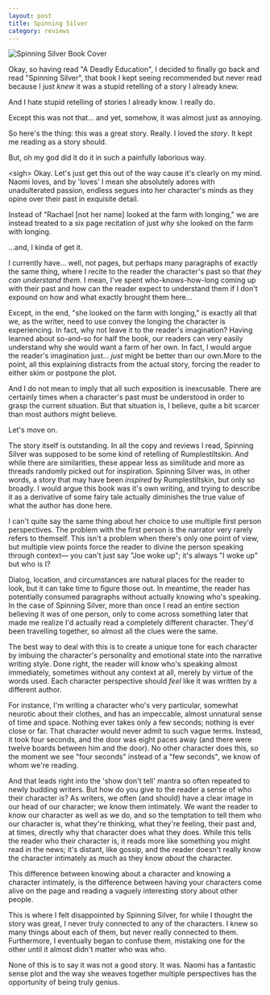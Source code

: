 ```yaml
---
layout: post
title: Spinning Silver
category: reviews
---
```


![Spinning Silver Book Cover]()

<!--start-->

Okay, so having read "A Deadly Education", I decided to finally go back and read "Spinning Silver", that book I kept seeing recommended but never read because I just _knew_ it was a stupid retelling of a story I already knew.

And I hate stupid retelling of stories I already know. I really do.

Except this was not that... and yet, somehow, it was almost just as annoying.

<!--more-->

So here's the thing: this was a great story. Really. I loved the _story_. It kept me reading as a story should.

But, oh my god did it do it in such a painfully laborious way.

\<sigh\> Okay. Let's just get this out of the way cause it's clearly on my mind. Naomi loves, and by 'loves' I mean she absolutely adores with unadulterated passion, endless segues into her character's minds as they opine over their past in exquisite detail.

Instead of "Rachael [not her name] looked at the farm with longing," we are instead treated to a six page recitation of just _why_ she looked on the farm with longing.

...and, I kinda of get it. 

I currently have... well, not pages, but perhaps many paragraphs of exactly the same thing, where I recite to the reader the character's past so that _they can understand them_. I mean, I've spent who-knows-how-long coming up with their past and how can the reader expect to understand them if I don't expound on how and what exactly brought them here...

Except, in the end, "she looked on the farm with longing," is exactly all that we, as the writer, need to use convey the longing the character is experiencing.  In fact, why not leave it to the reader's imagination? Having learned about so-and-so for half the book, our readers can very easily understand why she would want a farm of her own. In fact, I would argue the reader's imagination just... _just_ might be better than our own.More to the point, all this explaining distracts from the actual story, forcing the reader to either skim or postpone the plot.

And I do not mean to imply that all such exposition is inexcusable. There are certainly times when a character's past must be understood in order to grasp the current situation. But that situation is, I believe, quite a bit scarcer than most authors might believe. 

Let's move on.

The story itself is outstanding. In all the copy and reviews I read, Spinning Silver was supposed to be some kind of retelling of Rumplestiltskin. And while there are similarities, these appear less as similitude and more as threads randomly picked out for inspiration. Spinning Silver was, in other words, a story that may have been _inspired_ by Rumplestiltskin, but only so broadly. I would argue this book was it's own writing, and trying to describe it as a derivative of some fairy tale actually diminishes the true value of what the author has done here.

I can't quite say the same thing about her choice to use multiple first person perspectives. The problem with the first person is the narrator very rarely refers to themself. This isn't a problem when there's only one point of view, but multiple view points force the reader to divine the person speaking through context— you can't just say "Joe woke up"; it's always "I woke up" but who is I? 

Dialog, location, and circumstances are natural places for the reader to look, but it can take time to figure those out. In meantime, the reader has potentially consumed paragraphs without actually knowing who's speaking. In the case of Spinning Silver, more than once I read an entire section believing it was of one person, only to come across something later that made me realize I'd actually read a completely different character. They'd been travelling together, so almost all the clues were the same.

The best way to deal with this is to create a unique tone for each character by imbuing the character's personality and emotional state into the narrative writing style. Done right, the reader will know who's speaking almost immediately, sometimes without any context at all, merely by virtue of the words used. Each character perspective should _feel_ like it was written by a different author.

For instance, I'm writing a character who's very particular, somewhat neurotic about their clothes, and has an impeccable, almost unnatural sense of time and space. Nothing ever takes only a few seconds; nothing is ever close or far. That character would never admit to such vague terms. Instead, it took four seconds, and the door was eight paces away (and there were twelve boards between him and the door). No other character does this, so the moment we see "four seconds" instead of a "few seconds", we know of whom we're reading.

And that leads right into the 'show don't tell' mantra so often repeated to newly budding writers. But how do you give to the reader a sense of who their character is? As writers, we often (and should) have a clear image in our head of our character; we know them intimately. We want the reader to know our character as well as we do, and so the temptation to tell them who our character is, what they're thinking, what they're feeling, their past and, at times, directly why that character does what they does. While this tells the reader who their character is, it reads more like something you might read in the news; it's distant, like gossip, and the reader doesn't really know the character intimately as much as they know _about_ the character.

This difference between knowing about a character and knowing a character intimately, is the difference between having your characters come alive on the page and reading a vaguely interesting story about other people.

This is where I felt disappointed by Spinning Silver, for while I thought the story was great, I never truly connected to any of the characters. I knew so many things about each of them, but never really connected to them. Furthermore, I eventually began to confuse them, mistaking one for the other until it almost didn't matter who was who.

None of this is to say it was not a good story. It was. Naomi has a fantastic sense plot and the way she weaves together multiple perspectives has the opportunity of being truly genius.





